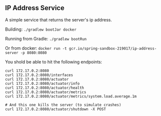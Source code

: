 IP Address Service
------------------
A simple service that returns the server's ip address.

Building:
`./gradlew bootJar docker`

Running from Gradle:
`./gradlew bootRun`

Or from docker:
`docker run -t gcr.io/spring-sandbox-219017/ip-address-server -p 8080:8080`

You shold be able to hit the following endpoints:
```
curl 172.17.0.2:8080
curl 172.17.0.2:8080/interfaces
curl 172.17.0.2:8080/actuator
curl 172.17.0.2:8080/actuator/info
curl 172.17.0.2:8080/actuator/health
curl 172.17.0.2:8080/actuator/metrics
curl 172.17.0.2:8080/actuator/metrics/system.load.average.1m

# And this one kills the server (to simulate crashes)
curl 172.17.0.2:8080/actuator/shutdown -X POST
```
